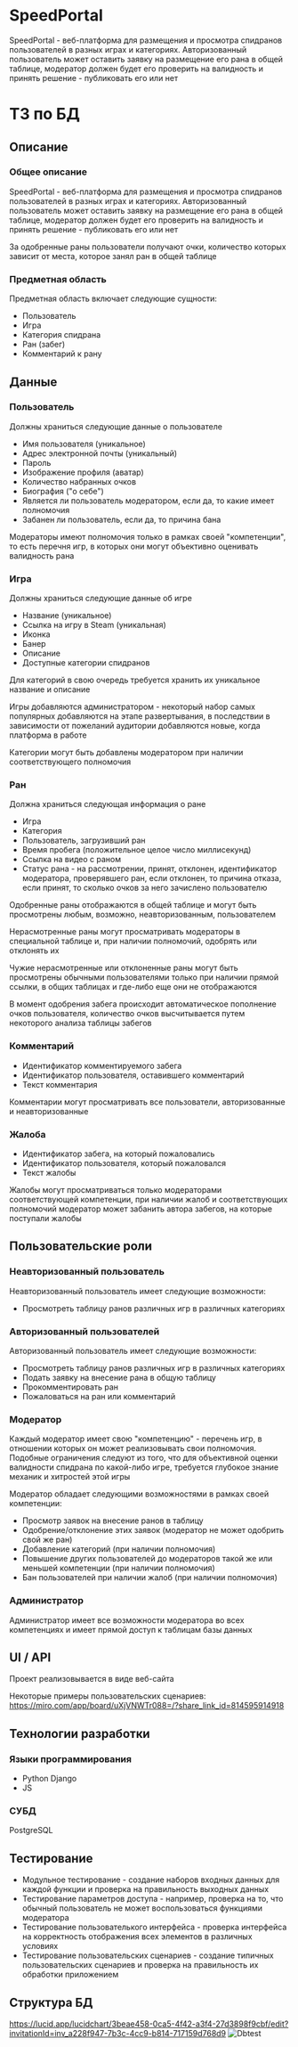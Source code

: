 # SpeedPortal
SpeedPortal - веб-платформа для размещения и просмотра спидранов пользователей в разных играх и категориях. Авторизованный пользователь может оставить заявку на размещение его рана в общей таблице, модератор должен будет его проверить на валидность и принять решение - публиковать его или нет
# ТЗ по БД
## Описание
### Общее описание
SpeedPortal - веб-платформа для размещения и просмотра спидранов пользователей в разных играх и категориях. Авторизованный пользователь может оставить заявку на размещение его рана в общей таблице, модератор должен будет его проверить на валидность и принять решение - публиковать его или нет  

За одобренные раны пользователи получают очки, количество которых зависит от места, которое занял ран в общей таблице
### Предметная область
Предметная область включает следующие сущности:
* Пользователь
* Игра
* Категория спидрана
* Ран (забег)
* Комментарий к рану
## Данные
### Пользователь
Должны храниться следующие данные о пользователе
* Имя пользователя (уникальное)
* Адрес электронной почты (уникальный)
* Пароль
* Изображение профиля (аватар)
* Количество набранных очков
* Биография ("о себе")
* Является ли пользователь модератором, если да, то какие имеет полномочия
* Забанен ли пользователь, если да, то причина бана

Модераторы имеют полномочия только в рамках своей "компетенции", то есть перечня игр, в которых они могут объективно оценивать валидность рана
### Игра
Должны храниться следующие данные об игре
* Название (уникальное)
* Ссылка на игру в Steam (уникальная)
* Иконка
* Банер
* Описание
* Доступные категории спидранов  

Для категорий в свою очередь требуется хранить их уникальное название и описание  

Игры добавляются администратором - некоторый набор самых популярных добавляются на этапе развертывания, в последствии в зависимости от пожеланий аудитории добавляются новые, когда платформа в работе  

Категории могут быть добавлены модератором при наличии соответствующего полномочия
### Ран
Должна храниться следующая информация о ране
* Игра
* Категория
* Пользователь, загрузивший ран
* Время пробега (положительное целое число миллисекунд)
* Ссылка на видео с раном
* Статус рана - на рассмотрении, принят, отклонен, идентификатор модератора, проверявшего ран, если отклонен, то причина отказа, если принят, то сколько очков за него зачислено пользователю

Одобренные раны отображаются в общей таблице и могут быть просмотрены любым, возможно, неавторизованным, пользователем  

Нерасмотренные раны могут просматривать модераторы в специальной таблице и, при наличии полномочий, одобрять или отклонять их  

Чужие нерасмотренные или отклоненные раны могут быть просмотрены обычными пользователями только при наличии прямой ссылки, в общих таблицах и где-либо еще они не отображаются  

В момент одобрения забега происходит автоматическое пополнение очков пользователя, количество очков высчитывается путем некоторого анализа таблицы забегов
### Комментарий
* Идентификатор комментируемого забега
* Идентификатор пользователя, оставившего комментарий
* Текст комментария  

Комментарии могут просматривать все пользователи, авторизованные и неавторизованные
### Жалоба
* Идентификатор забега, на который пожаловались
* Идентификатор пользователя, который пожаловался
* Текст жалобы  

Жалобы могут просматриваться только модераторами соответствующей компетенции, при наличии жалоб и соответствующих полномочий модератор может забанить автора забегов, на которые поступали жалобы
## Пользовательские роли
### Неавторизованный пользователь
Неавторизованный пользователь имеет следующие возможности:
* Просмотреть таблицу ранов различных игр в различных категориях
### Авторизованный пользователей
Авторизованный пользователь имеет следующие возможности:
* Просмотреть таблицу ранов различных игр в различных категориях
* Подать заявку на внесение рана в общую таблицу
* Прокомментировать ран
* Пожаловаться на ран или комментарий
### Модератор
Каждый модератор имеет свою "компетенцию" - перечень игр, в отношении которых он может реализовывать свои полномочия. Подобные ограничения следуют из того, что для объективной оценки валидности спидрана по какой-либо игре, требуется глубокое знание механик и хитростей этой игры  

Модератор обладает следующими возможностями в рамках своей компетенции:
* Просмотр заявок на внесение ранов в таблицу
* Одобрение/отклонение этих заявок (модератор не может одобрить свой же ран)
* Добавление категорий (при наличии полномочия)
* Повышение других пользователей до модераторов такой же или меньшей компетенции (при наличии полномочия)
* Бан пользователей при наличии жалоб (при наличии полномочия)
### Администратор
Администратор имеет все возможности модератора во всех компетенциях и имеет прямой доступ к таблицам базы данных
## UI / API
Проект реализовывается в виде веб-сайта  

Некоторые примеры пользовательских сценариев: https://miro.com/app/board/uXjVNWTr088=/?share_link_id=814595914918
## Технологии разработки
### Языки программирования
* Python Django
* JS
### СУБД
PostgreSQL
## Тестирование
* Модульное тестирование - создание наборов входных данных для каждой функции и проверка на правильность выходных данных
* Тестирование параметров доступа - например, проверка на то, что обычный пользователь не может воспользоваться функциями модератора
* Тестирование пользователького интерфейса - проверка интерфейса на корректность отображения всех элементов в различных условиях
* Тестирование пользовательских сценариев - создание типичных пользовательских сценариев и проверка на правильность их обработки приложением
## Структура БД
https://lucid.app/lucidchart/3beae458-0ca5-4f42-a3f4-27d3898f9cbf/edit?invitationId=inv_a228f947-7b3c-4cc9-b814-717159d768d9
![Dbtest](https://github.com/Karkusha23/Web_SpeedPortal/assets/16138259/390d72c1-ebc9-425f-a363-05ac96cd0a8d)

